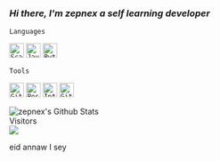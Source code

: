 ### _Hi there, I'm zepnex a self learning developer_

`Languages`

<code><img aligin="left" alt="Scala" width="26px" src="https://img.icons8.com/dusk/64/000000/scala.png" /></code>
<code><img aligin="left" alt="Java" width="26px" src="https://img.icons8.com/color/96/000000/java-coffee-cup-logo.png" /></code>
<code><img aligin="left" alt="Python" width="26px" src="https://img.icons8.com/color/96/000000/python.png" /></code>

`Tools`

<code><img aligin="left" alt="GitHub" width="26px" src="https://img.icons8.com/color/48/000000/github-2.png" /></code>
<code><img aligin="left" alt="PostgreSQL" width="26px" src="https://img.icons8.com/color/48/000000/postgreesql.png" /></code>
<code><img aligin="left" alt="IntellijIdea" width="26px" src="https://img.icons8.com/color/48/000000/intellij-idea.png"/></code>
<code><img aligin="left" alt="Git" width="26px" src="https://img.icons8.com/color/48/000000/git.png"/></code>

<p align="left">
<img aligin="left" alt="zepnex's Github Stats" src="https://github-readme-stats.vercel.app/api?username=zepnex&theme=dark&show_icons=true" />
  <br />
  Visitors
  <br />
<img src="https://profile-counter.glitch.me/zepnex/count.svg" />
</p>
eid annaw I sey
